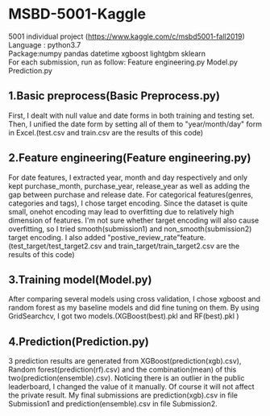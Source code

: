 # MSBD-5001-Kaggle
5001 individual project  (https://www.kaggle.com/c/msbd5001-fall2019)
Language : python3.7  
Package:numpy pandas datetime xgboost lightgbm sklearn  
For each submission, run as follow: Feature engineering.py   Model.py  Prediction.py  
## 1.Basic preprocess(Basic Preprocess.py)
   First, I dealt with null value and date forms in both training and testing set. Then, I unified the date form by setting all of them to "year/month/day" form in Excel.(test.csv and train.csv are the results of this code)
## 2.Feature engineering(Feature engineering.py)
   For date features, I extracted year, month and day respectively and only kept purchase_month, purchase_year, release_year as well as adding the gap between purchase and release date.
   For categorical features(genres, categories and tags), I chose target encoding. Since the dataset is quite small, onehot encoding may lead to overfitting due to relatively high dimension of features. 
   I'm not sure whether target encoding will also cause overfitting, so I tried smooth(submission1) and non_smooth(submission2) target encoding.
   I also added "postive_review_rate"feature. 
   (test_target/test_target2.csv and train_target/train_target2.csv are the results of this code)
## 3.Training model(Model.py)
   After comparing several models using cross validation, I chose xgboost and random forest as my baseline models and did fine tuning on them. By using GridSearchcv, I got two models.(XGBoost(best).pkl and RF(best).pkl )
## 4.Prediction(Prediction.py)
   3 prediction results are generated from XGBoost(prediction(xgb).csv), Random forest(prediction(rf).csv) and the combination(mean) of this two(prediction(ensemble).csv). Noticing there is an outlier in the public leaderboard, I changed the value of it manually. Of course it will not affect the private result. 
   My final submissions are prediction(xgb).csv in file Submission1 and prediction(ensemble).csv in file Submission2.
